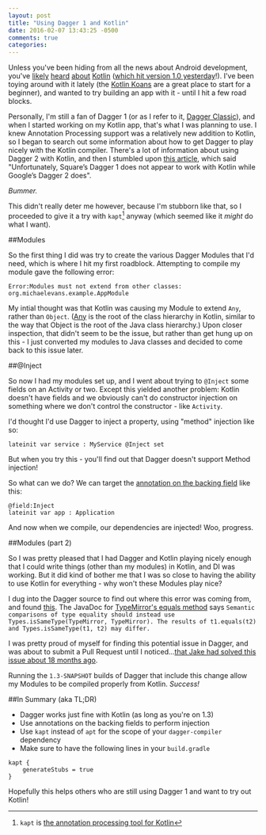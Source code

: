 ```yaml
---
layout: post
title: "Using Dagger 1 and Kotlin"
date: 2016-02-07 13:43:25 -0500
comments: true
categories: 
---
```


Unless you've been hiding from all the news about Android development, you've [likely](https://medium.com/@CodingDoug/kotlin-android-a-brass-tacks-experiment-part-1-3e5028491bcc#.15w4ypfer) [heard](http://antonioleiva.com/kotlin-awesome-tricks-for-android/) [about](http://vishnurajeevan.com/2016/02/13/Using-Kotlin-Extensions-for-Rx-ifying/) [Kotlin](https://realm.io/news/oredev-jake-wharton-kotlin-advancing-android-dev/) ([which hit version 1.0 yesterday](https://blog.jetbrains.com/kotlin/2016/02/kotlin-1-0-released-pragmatic-language-for-jvm-and-android/)!). I've been toying around with it lately (the [Kotlin Koans](https://kotlinlang.org/docs/tutorials/koans.html) are a great place to start for a beginner), and wanted to try building an app with it - until I hit a few road blocks.

<!-- more -->

Personally, I'm still a fan of Dagger 1 (or as I refer to it, [Dagger Classic](https://en.wikipedia.org/wiki/New_Coke#New_Coke_after_Coke_Classic)), and when I started working on my Kotlin app, that's what I was planning to use. I knew Annotation Processing support was a relatively new addition to Kotlin, so I began to search out some information about how to get Dagger to play nicely with the Kotlin compiler. There's a lot of information about using Dagger 2 with Kotlin, and then I stumbled upon [this article](http://www.beyondtechnicallycorrect.com/2015/12/30/android-kotlin-dagger/), which said "Unfortunately, Square’s Dagger 1 does not appear to work with Kotlin while Google’s Dagger 2 does".

*Bummer.*

This didn't really deter me however, because I'm stubborn like that, so I proceeded to give it a try with `kapt`[^1] anyway (which seemed like it _might_ do what I want).

##Modules

So the first thing I did was try to create the various Dagger Modules that I'd need, which is where I hit my first roadblock. Attempting to compile my module gave the following error:

```
Error:Modules must not extend from other classes: org.michaelevans.example.AppModule
```

My intial thought was that Kotlin was causing my Module to extend `Any`, rather than `Object`. ([Any](https://kotlinlang.org/api/latest/jvm/stdlib/kotlin/-any/) is the root of the class hierarchy in Kotlin, similar to the way that Object is the root of the Java class hierarchy.) Upon closer inspection, that didn't seem to be the issue, but rather than get hung up on this - I just converted my modules to Java classes and decided to come back to this issue later.

##@Inject

So now I had my modules set up, and I went about trying to `@Inject` some fields on an Activity or two. Except this yielded another problem: Kotlin doesn't have fields and we obviously can't do constructor injection on something where we don't control the constructor - like `Activity`.

I'd thought I'd use Dagger to inject a property, using "method" injection like so:

`lateinit var service : MyService @Inject set`

But when you try this - you'll find out that Dagger doesn't support Method injection!

So what can we do? We can target the [annotation on the backing field](https://kotlinlang.org/docs/reference/annotations.html#annotation-use-site-targets) like this:

```
@field:Inject
lateinit var app : Application
```

And now when we compile, our dependencies are injected! Woo, progress.

##Modules (part 2)

So I was pretty pleased that I had Dagger and Kotlin playing nicely enough that I could write things (other than my modules) in Kotlin, and DI was working. But it did kind of bother me that I was so close to having the ability to use Kotlin for everything - why won't these Modules play nice?

I dug into the Dagger source to find out where this error was coming from, and found [this](https://github.com/square/dagger/blob/2f9579c48e887ffa316f329c12c2fa2abbec27b1/compiler/src/main/java/dagger/internal/codegen/ModuleAdapterProcessor.java#L217). The JavaDoc for [TypeMirror's equals method](https://docs.oracle.com/javase/8/docs/api/javax/lang/model/type/TypeMirror.html#equals-java.lang.Object-) says `Semantic comparisons of type equality should instead use Types.isSameType(TypeMirror, TypeMirror). The results of t1.equals(t2) and Types.isSameType(t1, t2) may differ.`

I was pretty proud of myself for finding this potential issue in Dagger, and was about to submit a Pull Request until I noticed...[that Jake had solved this issue about 18 months ago](https://github.com/square/dagger/commit/61e471df3891cf017755998b83839042f8455c29).

Running the `1.3-SNAPSHOT` builds of Dagger that include this change allow my Modules to be compiled properly from Kotlin. *Success!*

##In Summary (aka TL;DR)

- Dagger works just fine with Kotlin (as long as you're on 1.3)
- Use annotations on the backing fields to perform injection
- Use `kapt` instead of `apt` for the scope of your `dagger-compiler` dependency
- Make sure to have the following lines in your `build.gradle`
```
kapt {
    generateStubs = true
}
``` 

Hopefully this helps others who are still using Dagger 1 and want to try out Kotlin!

[^1]: `kapt` is [the annotation processing tool for Kotlin](http://blog.jetbrains.com/kotlin/2015/06/better-annotation-processing-supporting-stubs-in-kapt/)
